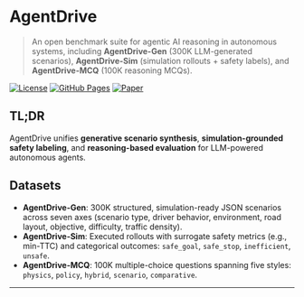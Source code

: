 # AgentDrive 

> An open benchmark suite for agentic AI reasoning in autonomous systems, including **AgentDrive-Gen** (300K LLM-generated scenarios), **AgentDrive-Sim** (simulation rollouts + safety labels), and **AgentDrive-MCQ** (100K reasoning MCQs).

[![License](https://img.shields.io/badge/License-Apache_2.0-blue.svg)](LICENSE)
[![GitHub Pages](https://img.shields.io/badge/site-online-brightgreen)](https://USER.github.io/AgentDrive)
[![Paper](https://img.shields.io/badge/paper-PDF-red)](link-to-paper)

## TL;DR
AgentDrive unifies **generative scenario synthesis**, **simulation-grounded safety labeling**, and **reasoning-based evaluation** for LLM-powered autonomous agents.

## Datasets
- **AgentDrive-Gen**: 300K structured, simulation-ready JSON scenarios across seven axes (scenario type, driver behavior, environment, road layout, objective, difficulty, traffic density).
- **AgentDrive-Sim**: Executed rollouts with surrogate safety metrics (e.g., min-TTC) and categorical outcomes: `safe_goal`, `safe_stop`, `inefficient`, `unsafe`.
- **AgentDrive-MCQ**: 100K multiple-choice questions spanning five styles: `physics`, `policy`, `hybrid`, `scenario`, `comparative`.


---
